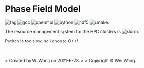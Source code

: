 # Phase Field Model


![tag](https://img.shields.io/badge/Version-v0.1-green.svg) ![gcc](https://img.shields.io/badge/GCC-9.3.0-lightgrey.svg) 
![openmpi](https://img.shields.io/badge/OpenMPI-3.1.6-red.svg) 
![python](https://img.shields.io/badge/Python-3.8.6-brightgreen.svg) ![hdf5](https://img.shields.io/badge/HDF5-1.10.7-ff69b4.svg) 
![cmake](https://img.shields.io/badge/CMake-3.18.4-eacd76.svg).

The resource management system for the HPC clusters is
![slurm](https://img.shields.io/badge/SLURM-19.05.7-44cef6.svg).

Python is too slow, so I choose C++!



<br />
<br />
>	Created by W. Wang on 2021-6-23.
>
>	Copyright © Wei Wang.